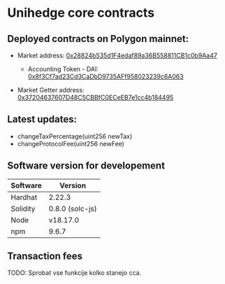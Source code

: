 # Unihedge core contracts
## Deployed contracts on Polygon mainnet:


* Market address: [0x28824b535d1F4edaf89a36B558811CB1c0b9Aa47](https://polygonscan.com/address/0x28824b535d1F4edaf89a36B558811CB1c0b9Aa47)
    * Accounting Token - DAI: [0x8f3Cf7ad23Cd3CaDbD9735AFf958023239c6A063](https://polygonscan.com/address/0x8f3Cf7ad23Cd3CaDbD9735AFf958023239c6A063)  

* Market Getter address: [0x37204637607D48C5CBBfC0ECeEB7e1cc4b184495](https://polygonscan.com/address/0x37204637607D48C5CBBfC0ECeEB7e1cc4b184495)

## Latest updates:
* changeTaxPercentage(uint256 newTax)
* changeProtocolFee(uint256 newFee)



## Software version for developement
Software | Version
------------- | -------------
Hardhat  | 2.22.3
Solidity  | 0.8.0 (solc-js)
Node | v18.17.0
npm | 9.6.7


## Transaction fees
TODO: Sprobat vse funkcije kolko stanejo cca.
